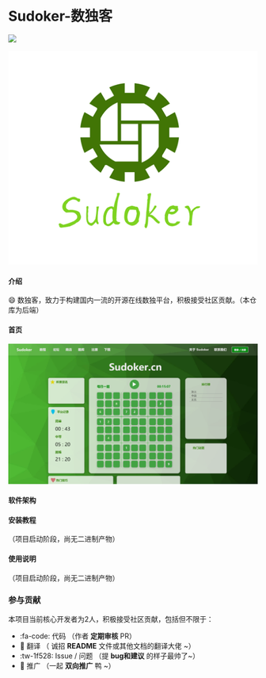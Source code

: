 # Sudoker-数独客
![](https://img.shields.io/badge/version-0.0.1-blue) <br/>
<div align='center'><img src='logo.png'/></div>

#### 介绍
😄 数独客，致力于构建国内一流的开源在线数独平台，积极接受社区贡献。（本仓库为后端）

#### 首页
<img src='fe.png'/></div>

#### 软件架构



#### 安装教程

（项目启动阶段，尚无二进制产物）

#### 使用说明

（项目启动阶段，尚无二进制产物）

### 参与贡献
本项目当前核心开发者为2人，积极接受社区贡献，包括但不限于：
-  :fa-code: 代码 （作者 **定期审核** PR）
-  :pencil: 翻译 （ 诚招 **README** 文件或其他文档的翻译大佬 ~）
-  :tw-1f528: Issue / 问题 （提 **bug和建议** 的样子最帅了~）
-  :rocket: 推广 （一起 **双向推广** 鸭 ~）